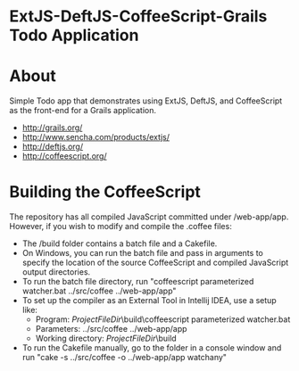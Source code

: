 # ExtJS-DeftJS-CoffeeScript-Grails Todo Application

# About

Simple Todo app that demonstrates using ExtJS, DeftJS, and CoffeeScript as the front-end for a Grails application.

* http://grails.org/
* http://www.sencha.com/products/extjs/
* http://deftjs.org/
* http://coffeescript.org/

# Building the CoffeeScript

The repository has all compiled JavaScript committed under /web-app/app. However, if you wish to modify and compile the .coffee files:

* The /build folder contains a batch file and a Cakefile.
* On Windows, you can run the batch file and pass in arguments to specify the location of the source CoffeeScript and compiled JavaScript output directories.
* To run the batch file directory, run "coffeescript parameterized watcher.bat ../src/coffee ../web-app/app"
* To set up the compiler as an External Tool in Intellij IDEA, use a setup like:
    * Program: $ProjectFileDir$\build\coffeescript parameterized watcher.bat
    * Parameters: ../src/coffee ../web-app/app
    * Working directory: $ProjectFileDir$\build
* To run the Cakefile manually, go to the folder in a console window and run "cake -s ../src/coffee -o ../web-app/app watchany"

